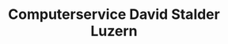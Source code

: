 ---
title: "Computerservice David Stalder Luzern"
url: /luzern/computerservice-david-stalder-luzern/
shop: Computer
---